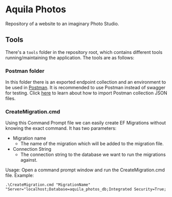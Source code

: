 # Aquila Photos
Repository of a website to an imaginary Photo Studio.

## Tools
There's a `tools` folder in the repository root, which contains different tools running/maintaining the application. The tools are as follows:

### Postman folder
In this folder there is an exported endpoint collection and an environment to be used in [Postman](https://www.postman.com/downloads/).
It is recommended to use Postman instead of swagger for testing. Click [here](https://learning.postman.com/docs/getting-started/importing-and-exporting/importing-and-exporting-overview/) to learn about how to import Postman collection JSON files.

### CreateMigration.cmd
Using this Command Prompt file we can easily create EF Migrations without knowing the exact command. It has two parameters:

 - Migration name
	 - The name of the migration which will be added to the migration file.
 - Connection String
	 - The connection string to the database we want to run the migrations against.

Usage:
Open a command prompt window and run the CreateMigration.cmd file.
Example:

`.\CreateMigration.cmd "MigrationName" "Server="localhost;Database=aquila_photos_db;Integrated Security=True;`
